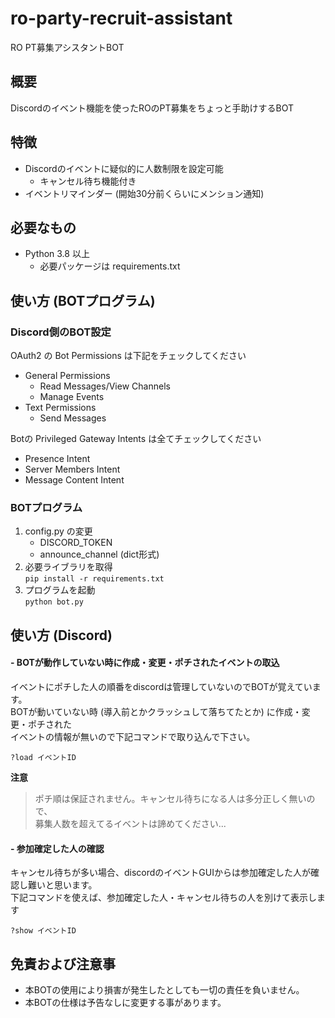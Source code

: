 # ro-party-recruit-assistant
 RO PT募集アシスタントBOT

## 概要
Discordのイベント機能を使ったROのPT募集をちょっと手助けするBOT

## 特徴
* Discordのイベントに疑似的に人数制限を設定可能
  * キャンセル待ち機能付き
* イベントリマインダー (開始30分前くらいにメンション通知)

## 必要なもの
* Python 3.8 以上
  * 必要パッケージは requirements.txt

## 使い方 (BOTプログラム)

### Discord側のBOT設定

OAuth2 の Bot Permissions は下記をチェックしてください
* General Permissions
  * Read Messages/View Channels
  * Manage Events
* Text Permissions
  * Send Messages

Botの Privileged Gateway Intents は全てチェックしてください
* Presence Intent
* Server Members Intent
* Message Content Intent

### BOTプログラム

1. config.py の変更
   * DISCORD_TOKEN
   * announce_channel (dict形式)
2. 必要ライブラリを取得  
   ```pip install -r requirements.txt```
3. プログラムを起動  
   ```python bot.py```


## 使い方 (Discord)
#### - BOTが動作していない時に作成・変更・ポチされたイベントの取込
イベントにポチした人の順番をdiscordは管理していないのでBOTが覚えています。  
BOTが動いていない時 (導入前とかクラッシュして落ちてたとか) に作成・変更・ポチされた  
イベントの情報が無いので下記コマンドで取り込んで下さい。

```?load イベントID```

__注意__  
>ポチ順は保証されません。キャンセル待ちになる人は多分正しく無いので、  
>募集人数を超えてるイベントは諦めてください...


#### - 参加確定した人の確認
キャンセル待ちが多い場合、discordのイベントGUIからは参加確定した人が確認し難いと思います。  
下記コマンドを使えば、参加確定した人・キャンセル待ちの人を別けて表示します

```?show イベントID```


## 免責および注意事
* 本BOTの使用により損害が発生したとしても一切の責任を負いません。
* 本BOTの仕様は予告なしに変更する事があります。

